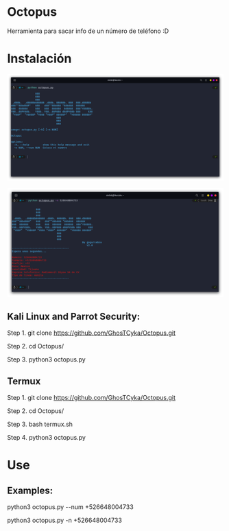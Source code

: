 # Octopus
Herramienta para sacar info de un número de teléfono :D

# Instalación

![random1.png](https://github.com/D3dSecX/Octopus/blob/main/Images/Screenshot%20from%202022-05-11%2012-56-29.png)

![random2.png](https://github.com/D3dSecX/Octopus/blob/main/Images/Screenshot%20from%202022-05-11%2013-00-46.png)

## Kali Linux and Parrot Security:
Step 1. git clone https://github.com/GhosTCyka/Octopus.git

Step 2. cd Octopus/

Step 3. python3 octopus.py 

## Termux
Step 1. git clone https://github.com/GhosTCyka/Octopus.git

Step 2. cd Octopus/

Step 3. bash termux.sh

Step 4. python3 octopus.py

# Use

## Examples:

python3 octopus.py --num +526648004733

python3 octopus.py -n +526648004733
